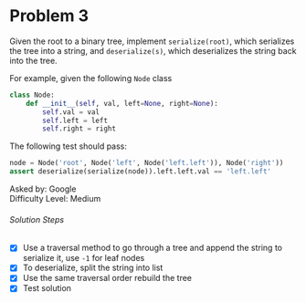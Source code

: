 Problem 3
=========

Given the root to a binary tree, implement `serialize(root)`, which serializes the tree into a string, and `deserialize(s)`, which deserializes the string back into the tree.

For example, given the following `Node` class
```python
class Node:
    def __init__(self, val, left=None, right=None):
        self.val = val
        self.left = left
        self.right = right
```

The following test should pass:
```python
node = Node('root', Node('left', Node('left.left')), Node('right'))
assert deserialize(serialize(node)).left.left.val == 'left.left'
```

Asked by: Google<br>
Difficulty Level: Medium

###### Solution Steps
- [x] Use a traversal method to go through a tree and append the string to serialize it, use `-1` for leaf nodes<br>
- [x] To deserialize, split the string into list<br>
- [x] Use the same traversal order rebuild the tree<br>
- [x] Test solution
